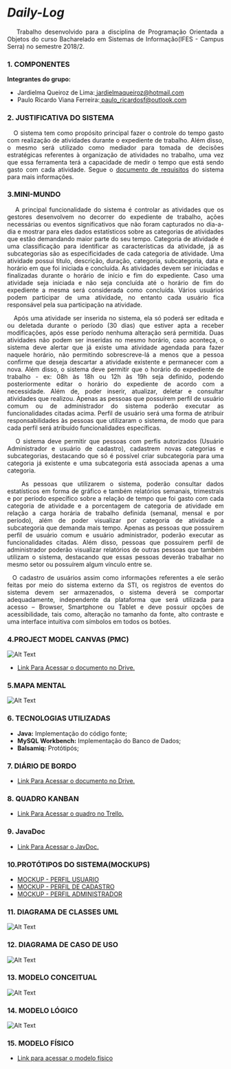 # _Daily-Log_

<P align="justify">&nbsp&nbsp Trabalho desenvolvido para a disciplina de Programação Orientada a Objetos do curso Bacharelado em Sistemas de Informação(IFES - Campus Serra) no semestre 2018/2. </p>


### 1. COMPONENTES<br>
**Integrantes do grupo:**<br>
-  Jardielma Queiroz de Lima:<a href="url"> jardielmaqueiroz@hotmail.com </a>
-  Paulo Ricardo Viana Ferreira:<a href="url"> paulo_ricardosf@outlook.com <br></a>

### 2. JUSTIFICATIVA DO SISTEMA<br>
<P align="justify">&nbsp&nbsp O sistema tem como propósito principal fazer o controle do tempo gasto com realização de atividades durante o expediente de trabalho. Além disso, o mesmo será utilizado como mediador para tomada de decisões estratégicas referentes à organização de atividades no trabalho, uma vez que essa ferramenta terá a capacidade de medir o tempo que está sendo gasto com cada atividade. Segue o <a href="https://github.com/JardielmaQueiroz/Daily-Log/blob/master/Documentos/Prot-tipos/Documento%20de%20Especifica%C3%A7%C3%A3o%20de%20Requisitos.pdf"> documento de requisitos</a> do sistema para mais informaçôes. </p>

### 3.MINI-MUNDO<br>
<P align="justify">&nbsp&nbsp A principal funcionalidade do sistema é controlar as atividades que os gestores desenvolvem no decorrer do expediente de trabalho, ações necessárias ou eventos significativos que não foram capturados no dia-a-dia e mostrar para eles dados estatísticos sobre as categorias de atividades que estão demandando maior parte do seu tempo. Categoria de atividade é uma classificação para identificar as características da atividade, já as subcategorias são as especificidades de cada categoria de atividade. Uma atividade possui titulo, descrição, duração, categoria, subcategoria, data e horário em que foi iniciada e concluída. As atividades devem ser iniciadas e finalizadas durante o horário de início e fim do expediente. Caso uma atividade seja iniciada e não seja concluída até o horário de fim do expediente a mesma será considerada como concluída. Vários usuários podem participar de uma atividade, no entanto cada usuário fica responsável pela sua participação na atividade.</p>

<P align="justify">&nbsp&nbsp Após uma atividade ser inserida no sistema, ela só poderá ser editada e ou deletada durante o período (30 dias) que estiver apta a receber modificações, após esse período nenhuma alteração será permitida. Duas atividades não podem ser inseridas no mesmo horário, caso aconteça, o sistema deve alertar que já existe uma atividade agendada para fazer naquele horário, não permitindo sobrescreve-lá a menos que a pessoa confirme que deseja descartar a atividade existente e permanecer com a nova. Além disso, o sistema deve permitir que o horário do expediente de trabalho - ex: 08h às 18h ou 12h às 19h seja definido, podendo posteriormente editar o horário do expediente de acordo com a necessidade. Além de, poder inserir, atualizar, deletar e consultar atividades que realizou. Apenas as pessoas que possuírem perfil de usuário comum ou de administrador do sistema poderão executar as funcionalidades citadas acima. Perfil de usuário será uma forma de atribuir responsabilidades às pessoas que utilizaram o sistema, de modo que para cada perfil será atribuído funcionalidades específicas.</p>

<P align="justify">&nbsp&nbsp O sistema deve permitir que pessoas com perfis autorizados (Usuário Administrador e usuário de cadastro), cadastrem novas categorias e subcategorias, destacando que só é possível criar subcategoria para uma categoria já existente e uma subcategoria está associada apenas a uma categoria.</p>

<P align="justify">&nbsp&nbsp As pessoas que utilizarem o sistema, poderão consultar dados estatísticos em forma de gráfico e também relatórios semanais, trimestrais e por período específico sobre a relação de tempo que foi gasto com cada categoria de atividade e a porcentagem de  categoria de atividade em relação a carga horária de trabalho definida (semanal, mensal e por período), além de poder visualizar por categoria de atividade a subcategoria que demanda mais tempo. Apenas as pessoas que possuírem perfil de usuário comum e usuário administrador, poderão executar as funcionalidades citadas. Além disso, pessoas que possuírem perfil de administrador poderão visualizar relatórios de outras pessoas que também utilizam o sistema, destacando que essas pessoas deverão trabalhar no mesmo setor ou possuírem algum vínculo entre se.</p>

<P align="justify">&nbsp&nbspO cadastro de usuários assim como informações referentes a ele serão feitas por meio do sistema externo da STI, os registros de eventos do sistema devem ser armazenados, o sistema deverá se comportar adequadamente, independente da plataforma que será utilizada para acesso – Browser, Smartphone ou Tablet e deve possuir opções de acessibilidade, tais como, alteração no tamanho da fonte, alto contraste e uma interface intuitiva com símbolos em todos os botões.</p>

### 4.PROJECT MODEL CANVAS (PMC)<br>
 ![Alt Text](https://github.com/JardielmaQueiroz/Daily-Log/blob/master/Imagens/.PROJECT%20MODEL%20CANVAS%20(PMC).jpg)
-  [Link Para Acessar o documento no Drive.](https://drive.google.com/open?id=1BRnduh3Mi0v3PKa6mQV48JVdOMDXuDwR)

### 5.MAPA MENTAL<br>
 ![Alt Text](https://github.com/JardielmaQueiroz/Daily-Log/blob/master/Imagens/Mapa%20Mental%20do%20Sistema.PNG?raw=true)
 
### 6. TECNOLOGIAS UTILIZADAS<br>
-  **Java:** Implementação do código fonte;
-  **MySQL Workbench:** Implementação do Banco de Dados;
-  **Balsamiq:** Protótipós;

### 7. DIÁRIO DE BORDO<br>
-  [Link Para Acessar o documento no Drive.](https://drive.google.com/open?id=1P6XwhbS9ZVZyNuUQGXmAFkPPXhGp1INxyhvCrwF9Y6E)

### 8. QUADRO KANBAN<br>
-  [Link Para Acessar o quadro no Trello.](https://trello.com/b/HZuN7nHJ/dailylog2)

### 9. JavaDoc<br>
-  [Link Para Acessar o JavDoc.]()

### 10.PROTÓTIPOS DO SISTEMA(MOCKUPS)<br>
-  [MOCKUP - PERFIL USUARIO](https://github.com/JardielmaQueiroz/Daily-Log/blob/master/Documentos/Prot-tipos/Daily%20Log%20-%20Perfil%20Usuario%20Comum%20.pdf)
-  [MOCKUP - PERFIL DE CADASTRO](https://github.com/JardielmaQueiroz/Daily-Log/blob/master/Documentos/Prot-tipos/Daily%20Log%20%20-%20Perfil%20de%20Cadastro.pdf)
-  [MOCKUP - PERFIL ADMINISTRADOR](https://github.com/JardielmaQueiroz/Daily-Log/blob/master/Documentos/Prot-tipos/Daily%20Log%20-%20Perfil%20Adiministrador.pdf)

### 11. DIAGRAMA DE CLASSES UML<br>
 ![Alt Text](https://github.com/JardielmaQueiroz/Daily-Log/blob/master/Imagens/Diagrama%20de%20Classe%20-%20Daily%20Log.jpg?raw=true)

### 12. DIAGRAMA DE CASO DE USO <br>
 ![Alt Text](https://github.com/JardielmaQueiroz/Daily-Log/blob/master/Imagens/Diagrama%20de%20Caso%20de%20Uso.png?raw=true)

### 13. MODELO CONCEITUAL <br>
 ![Alt Text](https://github.com/JardielmaQueiroz/Daily-Log/blob/master/Imagens/Modelo%20Conceitual%20DailyLog.png)

### 14. MODELO LÓGICO <br>
 ![Alt Text](https://github.com/JardielmaQueiroz/Daily-Log/blob/master/Imagens/Modelo%20Entidade%20Relacionamento%20Daily%20Log%20.png)

### 15. MODELO FÍSICO <br>
 - [Link para acessar o modelo físico](https://github.com/JardielmaQueiroz/Daily-Log/blob/master/Banco%20de%20Dados/dailylog.sql)

